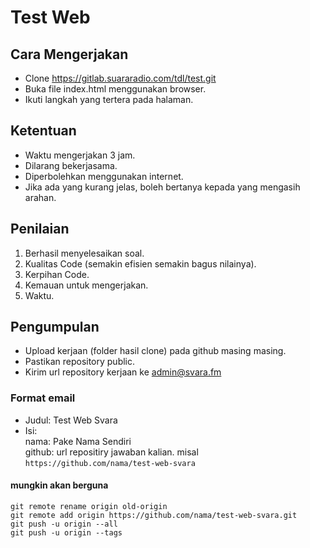 # Test Web

## Cara Mengerjakan
- Clone https://gitlab.suararadio.com/tdl/test.git
- Buka file index.html menggunakan browser.
- Ikuti langkah yang tertera pada halaman.

## Ketentuan
- Waktu mengerjakan 3 jam.
- Dilarang bekerjasama.
- Diperbolehkan menggunakan internet.
- Jika ada yang kurang jelas, boleh bertanya kepada yang mengasih arahan.

## Penilaian
1. Berhasil menyelesaikan soal.
2. Kualitas Code (semakin efisien semakin bagus nilainya).
3. Kerpihan Code.
4. Kemauan untuk mengerjakan.
5. Waktu.

## Pengumpulan
- Upload kerjaan (folder hasil clone) pada github masing masing.
- Pastikan repository public.
- Kirim url repository kerjaan ke admin@svara.fm 

### Format email
- Judul: Test Web Svara
- Isi: <br />
  nama: Pake Nama Sendiri <br />
  github: url repositiry jawaban kalian. misal ```https://github.com/nama/test-web-svara```

#### mungkin akan berguna
```
git remote rename origin old-origin
git remote add origin https://github.com/nama/test-web-svara.git
git push -u origin --all
git push -u origin --tags
```

